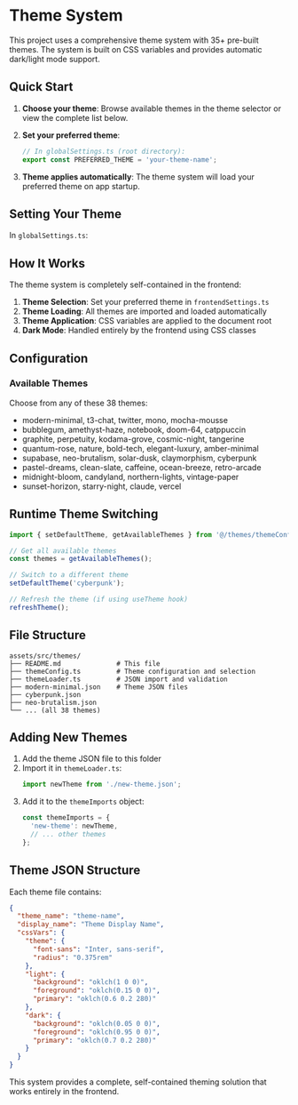 # Theme System

This project uses a comprehensive theme system with 35+ pre-built themes. The system is built on CSS variables and provides automatic dark/light mode support.

## Quick Start

1. **Choose your theme**: Browse available themes in the theme selector or view the complete list below.

2. **Set your preferred theme**: 
   ```typescript
   // In globalSettings.ts (root directory):
   export const PREFERRED_THEME = 'your-theme-name';
   ```

3. **Theme applies automatically**: The theme system will load your preferred theme on app startup.

## Setting Your Theme

In `globalSettings.ts`:

## How It Works

The theme system is completely self-contained in the frontend:

1. **Theme Selection**: Set your preferred theme in `frontendSettings.ts`
2. **Theme Loading**: All themes are imported and loaded automatically
3. **Theme Application**: CSS variables are applied to the document root
4. **Dark Mode**: Handled entirely by the frontend using CSS classes

## Configuration

### Available Themes

Choose from any of these 38 themes:
- modern-minimal, t3-chat, twitter, mono, mocha-mousse
- bubblegum, amethyst-haze, notebook, doom-64, catppuccin
- graphite, perpetuity, kodama-grove, cosmic-night, tangerine
- quantum-rose, nature, bold-tech, elegant-luxury, amber-minimal
- supabase, neo-brutalism, solar-dusk, claymorphism, cyberpunk
- pastel-dreams, clean-slate, caffeine, ocean-breeze, retro-arcade
- midnight-bloom, candyland, northern-lights, vintage-paper
- sunset-horizon, starry-night, claude, vercel

## Runtime Theme Switching

```typescript
import { setDefaultTheme, getAvailableThemes } from '@/themes/themeConfig';

// Get all available themes
const themes = getAvailableThemes();

// Switch to a different theme
setDefaultTheme('cyberpunk');

// Refresh the theme (if using useTheme hook)
refreshTheme();
```

## File Structure

```
assets/src/themes/
├── README.md              # This file
├── themeConfig.ts         # Theme configuration and selection
├── themeLoader.ts         # JSON import and validation
├── modern-minimal.json    # Theme JSON files
├── cyberpunk.json
├── neo-brutalism.json
└── ... (all 38 themes)
```

## Adding New Themes

1. Add the theme JSON file to this folder
2. Import it in `themeLoader.ts`:
   ```typescript
   import newTheme from './new-theme.json';
   ```
3. Add it to the `themeImports` object:
   ```typescript
   const themeImports = {
     'new-theme': newTheme,
     // ... other themes
   };
   ```

## Theme JSON Structure

Each theme file contains:

```json
{
  "theme_name": "theme-name",
  "display_name": "Theme Display Name",
  "cssVars": {
    "theme": {
      "font-sans": "Inter, sans-serif",
      "radius": "0.375rem"
    },
    "light": {
      "background": "oklch(1 0 0)",
      "foreground": "oklch(0.15 0 0)",
      "primary": "oklch(0.6 0.2 280)"
    },
    "dark": {
      "background": "oklch(0.05 0 0)",
      "foreground": "oklch(0.95 0 0)",
      "primary": "oklch(0.7 0.2 280)"
    }
  }
}
```

This system provides a complete, self-contained theming solution that works entirely in the frontend. 